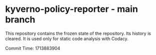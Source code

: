 # kyverno-policy-reporter - main branch

This repository contains the frozen state of the repository.
Its history is cleared. It is used only for static code
analysis with Codacy.

Commit Time: 1713883904